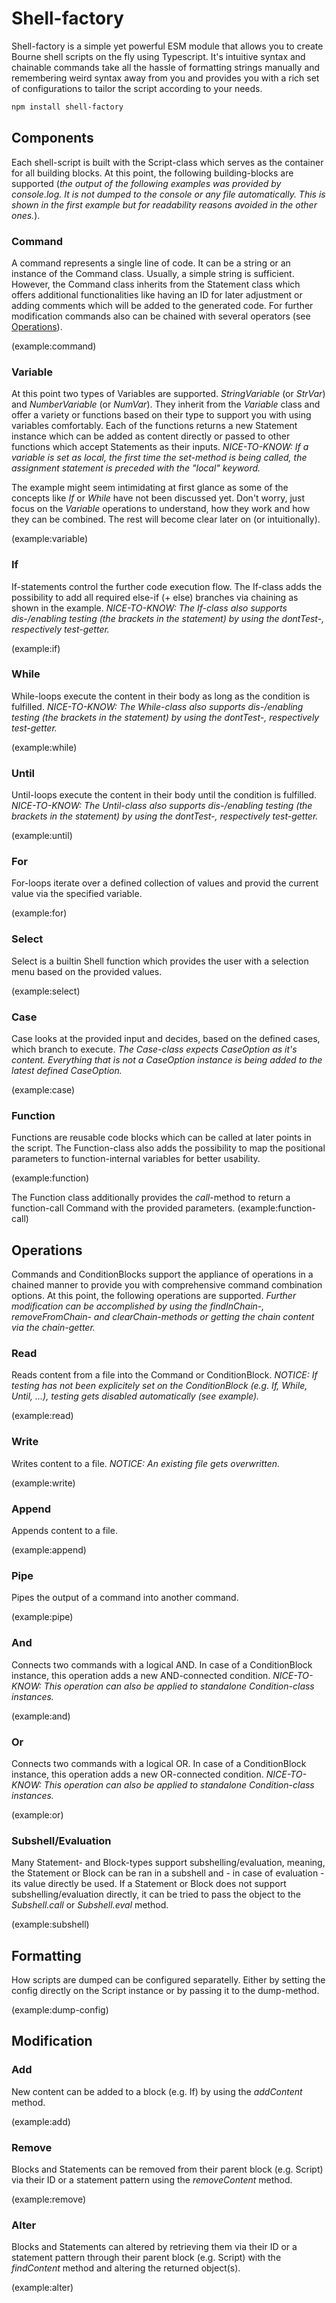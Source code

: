 # Shell-factory
Shell-factory is a simple yet powerful ESM module that allows you to create Bourne shell scripts on the fly using Typescript. It's intuitive syntax and chainable commands take all the hassle of formatting strings manually and remembering weird syntax away from you and provides you with a rich set of configurations to tailor the script according to your needs.

```sh
npm install shell-factory
```


## Components
Each shell-script is built with the Script-class which serves as the container for all building blocks. At this point, the following building-blocks are supported (*the output of the following examples was provided by console.log. It is not dumped to the console or any file automatically. This is shown in the first example but for readability reasons avoided in the other ones.*).

### Command
A command represents a single line of code. It can be a string or an instance of the Command class. Usually, a simple string is sufficient. However, the Command class inherits from the Statement class which offers additional functionalities like having an ID for later adjustment or adding comments which will be added to the generated code. For further modification commands also can be chained with several operators (see [Operations](#operations)).

(example:command)

### Variable
At this point two types of Variables are supported. *StringVariable* (or *StrVar*) and *NumberVariable* (or *NumVar*). They inherit from the *Variable* class and offer a variety or functions based on their type to support you with using variables comfortably. Each of the functions returns a new Statement instance which can be added as content directly or passed to other functions which accept Statements as their inputs. *NICE-TO-KNOW: If a variable is set as local, the first time the set-method is being called, the assignment statement is preceded with the "local" keyword.*

The example might seem intimidating at first glance as some of the concepts like *If* or *While* have not been discussed yet. Don't worry, just focus on the *Variable* operations to understand, how they work and how they can be combined. The rest will become clear later on (or intuitionally).

(example:variable)

### If
If-statements control the further code execution flow. The If-class adds the possibility to add all required else-if (+ else) branches via chaining as shown in the example. *NICE-TO-KNOW: The If-class also supports dis-/enabling testing (the brackets in the statement) by using the dontTest-, respectively test-getter.*

(example:if)

### While
While-loops execute the content in their body as long as the condition is fulfilled. *NICE-TO-KNOW: The While-class also supports dis-/enabling testing (the brackets in the statement) by using the dontTest-, respectively test-getter.*

(example:while)

### Until
Until-loops execute the content in their body until the condition is fulfilled. *NICE-TO-KNOW: The Until-class also supports dis-/enabling testing (the brackets in the statement) by using the dontTest-, respectively test-getter.*

(example:until)

### For
For-loops iterate over a defined collection of values and provid the current value via the specified variable.

(example:for)

### Select
Select is a builtin Shell function which provides the user with a selection menu based on the provided values.

(example:select)

### Case
Case looks at the provided input and decides, based on the defined cases, which branch to execute. *The Case-class expects CaseOption as it's content. Everything that is not a CaseOption instance is being added to the latest defined CaseOption.*

(example:case)

### Function
Functions are reusable code blocks which can be called at later points in the script. The Function-class also adds the possibility to map the positional parameters to function-internal variables for better usability.

(example:function)

The Function class additionally provides the *call*-method to return a function-call Command with the provided parameters.
(example:function-call)

## Operations
Commands and ConditionBlocks support the appliance of operations in a chained manner to provide you with comprehensive command combination options. At this point, the following operations are supported. *Further modification can be accomplished by using the findInChain-, removeFromChain- and clearChain-methods or getting the chain content via the chain-getter.*

### Read
Reads content from a file into the Command or ConditionBlock. *NOTICE: If testing has not been explicitely set on the ConditionBlock (e.g. If, While, Until, ...), testing gets disabled automatically (see example).*

(example:read)

### Write
Writes content to a file. *NOTICE: An existing file gets overwritten.*

(example:write)

### Append
Appends content to a file.

(example:append)

### Pipe
Pipes the output of a command into another command.

(example:pipe)

### And
Connects two commands with a logical AND. In case of a ConditionBlock instance, this operation adds a new AND-connected condition. *NICE-TO-KNOW: This operation can also be applied to standalone Condition-class instances.*

(example:and)

### Or
Connects two commands with a logical OR. In case of a ConditionBlock instance, this operation adds a new OR-connected condition. *NICE-TO-KNOW: This operation can also be applied to standalone Condition-class instances.*

(example:or)

### Subshell/Evaluation
Many Statement- and Block-types support subshelling/evaluation, meaning, the Statement or Block can be ran in a subshell and - in case of evaluation - its value directly be used. If a Statement or Block does not support subshelling/evaluation directly, it can be tried to pass the object to the *Subshell.call* or *Subshell.eval* method.

(example:subshell)

## Formatting
How scripts are dumped can be configured separatelly. Either by setting the config directly on the Script instance or by passing it to the dump-method.

(example:dump-config)

## Modification
### Add
New content can be added to a block (e.g. If) by using the *addContent* method.

(example:add)

### Remove
Blocks and Statements can be removed from their parent block (e.g. Script) via their ID or a statement pattern using the *removeContent* method.

(example:remove)

### Alter
Blocks and Statements can altered by retrieving them via their ID or a statement pattern through their parent block (e.g. Script) with the *findContent* method and altering the returned object(s).

(example:alter)
